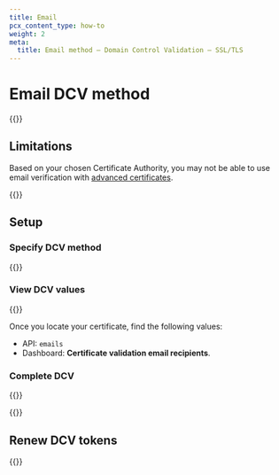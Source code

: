 ```yaml
---
title: Email
pcx_content_type: how-to
weight: 2
meta:
  title: Email method — Domain Control Validation — SSL/TLS
---
```


# Email DCV method

{{<render file="_email-validation-definition.md">}}

## Limitations

Based on your chosen Certificate Authority, you may not be able to use email verification with [advanced certificates](/ssl/edge-certificates/advanced-certificate-manager/).

{{<render file="_lets-encrypt-advanced-limitations.md">}}

## Setup

### Specify DCV method

{{<render file="_generic-validation-process.md">}}

### View DCV values

{{<render file="_generic-view-validation-status.md">}}

Once you locate your certificate, find the following values:

- API: `emails`
- Dashboard: **Certificate validation email recipients**.

### Complete DCV

{{<render file="_email-validation-process.md">}}

{{<render file="_dcv-validate-patch.md">}}

## Renew DCV tokens

{{<render file="_dcv-token-renewal.md">}}
